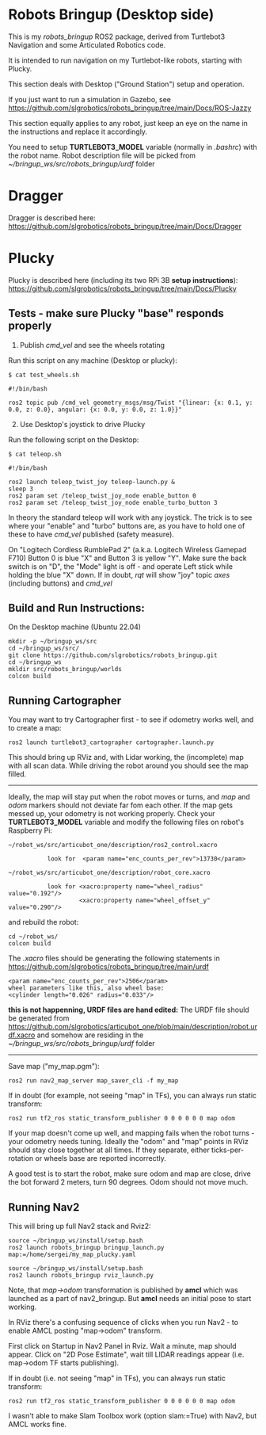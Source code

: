 # Robots Bringup (Desktop side)

This is my *robots_bringup* ROS2 package, derived from Turtlebot3 Navigation and some Articulated Robotics code.

It is intended to run navigation on my Turtlebot-like robots, starting with Plucky.

This section deals with Desktop ("Ground Station") setup and operation.

If you just want to run a simulation in Gazebo, see https://github.com/slgrobotics/robots_bringup/tree/main/Docs/ROS-Jazzy

This section equally applies to any robot, just keep an eye on the name in the instructions and replace it accordingly.

You need to setup **TURTLEBOT3_MODEL** variable (normally in _.bashrc_) with the robot name. Robot description file will be picked from _~/bringup_ws/src/robots_bringup/urdf_ folder

# Dragger

Dragger is described here: https://github.com/slgrobotics/robots_bringup/tree/main/Docs/Dragger

# Plucky

Plucky is described here (including its two RPi 3B **setup instructions**): https://github.com/slgrobotics/robots_bringup/tree/main/Docs/Plucky

## Tests - make sure Plucky "base" responds properly

1. Publish _cmd_vel_ and see the wheels rotating

Run this script on any machine (Desktop or plucky):

```
$ cat test_wheels.sh 

#!/bin/bash

ros2 topic pub /cmd_vel geometry_msgs/msg/Twist "{linear: {x: 0.1, y: 0.0, z: 0.0}, angular: {x: 0.0, y: 0.0, z: 1.0}}"

```

2. Use Desktop's joystick to drive Plucky

Run the following script on the Desktop:
```
$ cat teleop.sh

#!/bin/bash

ros2 launch teleop_twist_joy teleop-launch.py &
sleep 3
ros2 param set /teleop_twist_joy_node enable_button 0
ros2 param set /teleop_twist_joy_node enable_turbo_button 3
```
In theory the standard teleop will work with any joystick. The trick is to see where your "enable" and "turbo" buttons are, as you have to hold one of these to have _cmd_vel_ published (safety measure).

On "Logitech Cordless RumblePad 2" (a.k.a. Logitech Wireless Gamepad F710) Button 0 is blue "X" and Button 3 is yellow "Y". Make sure the back switch is on "D", the "Mode" light is off - and operate Left stick while holding the blue "X" down. If in doubt, _rqt_ will show "joy" topic _axes_ (including buttons) and _cmd_vel_

## Build and Run Instructions:

On the Desktop machine (Ubuntu 22.04)
```
mkdir -p ~/bringup_ws/src
cd ~/bringup_ws/src/
git clone https://github.com/slgrobotics/robots_bringup.git
cd ~/bringup_ws
mkldir src/robots_bringup/worlds
colcon build
```

## Running Cartographer

You may want to try Cartographer first - to see if odometry works well, and to create a map:
```
ros2 launch turtlebot3_cartographer cartographer.launch.py
```
This should bring up RViz and, with Lidar working, the (incomplete) map with all scan data. While driving the robot around you should see the map filled.

------------------------

Ideally, the map will stay put when the robot moves or turns, and _map_ and _odom_ markers should not deviate far fom each other. If the map gets messed up, your odometry is not working properly.
Check your **TURTLEBOT3_MODEL** variable and modify the following files on robot's Raspberry Pi:
```
~/robot_ws/src/articubot_one/description/ros2_control.xacro

           look for  <param name="enc_counts_per_rev">13730</param>

~/robot_ws/src/articubot_one/description/robot_core.xacro

           look for <xacro:property name="wheel_radius" value="0.192"/>
                    <xacro:property name="wheel_offset_y" value="0.290"/>
```
and rebuild the robot:
```
cd ~/robot_ws/
colcon build
```
The _.xacro_ files should be generating the following statements in https://github.com/slgrobotics/robots_bringup/tree/main/urdf
```
<param name="enc_counts_per_rev">2506</param>
wheel parameters like this, also wheel base:
<cylinder length="0.026" radius="0.033"/>

```
**this is not happenning, URDF files are hand edited:**
  The URDF file should be generated from https://github.com/slgrobotics/articubot_one/blob/main/description/robot.urdf.xacro and somehow are residing in the _~/bringup_ws/src/robots_bringup/urdf_ folder

------------------------

Save map ("my_map.pgm"):
```
ros2 run nav2_map_server map_saver_cli -f my_map
```
If in doubt (for example, not seeing "map" in TFs), you can always run static transform:
```
ros2 run tf2_ros static_transform_publisher 0 0 0 0 0 0 map odom
```
If your map doesn't come up well, and mapping fails when the robot turns - your odometry needs tuning.
Ideally the "odom" and "map" points in RViz should stay close together at all times.
If they separate, either ticks-per-rotation or wheels base are reported incorrectly.

A good test is to start the robot, make sure odom and map are close, drive the bot forward 2 meters, turn 90 degrees.
Odom should not move much.

## Running Nav2

This will bring up full Nav2 stack and Rviz2:
```
source ~/bringup_ws/install/setup.bash
ros2 launch robots_bringup bringup_launch.py map:=/home/sergei/my_map_plucky.yaml

source ~/bringup_ws/install/setup.bash
ros2 launch robots_bringup rviz_launch.py
```
Note, that *map->odom* transformation is published by **amcl** which was launched as a part of nav2_bringup. But **amcl** needs an initial pose to start working.

In RViz there's a confusing sequence of clicks when you run Nav2 - to enable AMCL posting "map->odom" transform. 

First click on Startup in Nav2 Panel in Rviz. Wait a minute, map should appear. Click on "2D Pose Estimate", wait till LIDAR readings appear (i.e. map->odom TF starts publishing).

If in doubt (i.e. not seeing "map" in TFs), you can always run static transform:
```
ros2 run tf2_ros static_transform_publisher 0 0 0 0 0 0 map odom
```
I wasn't able to make Slam Toolbox work (option slam:=True) with Nav2, but AMCL works fine.
